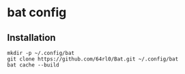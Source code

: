 # bat config

## Installation
```
mkdir -p ~/.config/bat
git clone https://github.com/64rl0/Bat.git ~/.config/bat
bat cache --build
```
